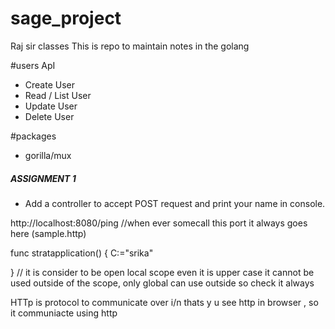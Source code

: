 # sage_project
Raj sir classes 
This is repo to maintain notes in the golang

#users ApI

- Create User
- Read / List User
- Update User
- Delete User

#packages

- gorilla/mux

##### ASSIGNMENT 1

- Add a controller to accept POST request and print your name in console.

http://localhost:8080/ping  //when ever somecall this port it always goes here (sample.http)

func stratapplication() {
    C:="srika"

} // it is consider to be open local scope even it is upper case it cannot be used outside of the scope, only global can use outside so check it always 

HTTp is protocol to communicate over i/n thats y u see http in browser , so it communiacte using http 
 